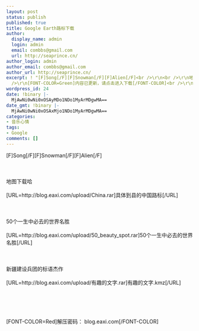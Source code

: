 ```yaml
---
layout: post
status: publish
published: true
title: Google Earth路标下载
author:
  display_name: admin
  login: admin
  email: combbs@gmail.com
  url: http://seaprince.cn/
author_login: admin
author_email: combbs@gmail.com
author_url: http://seaprince.cn/
excerpt: ! "[F]Song[/F][F]Snowman[/F][F]Alien[/F]<br />\r\n<br />\r\n地图下载哈<br />\r\n[URL=http://blog.eaxi.com/upload/China.rar]具体到县的中国路标[/URL]<br
  />\r\n[FONT-COLOR=Green]内容已更新，请点击进入下载[/FONT-COLOR]<br />\r\n...<br />\r\n"
wordpress_id: 24
date: !binary |-
  MjAwNi0wNi0xOSAyMDo1NDo1MyArMDgwMA==
date_gmt: !binary |-
  MjAwNi0wNi0xOSAxMjo1NDo1MyArMDgwMA==
categories:
- 音乐心情
tags:
- Google
comments: []
---
```

<p>[F]Song[&#47;F][F]Snowman[&#47;F][F]Alien[&#47;F]<br &#47;><br />
<br &#47;><br />
地图下载哈<br &#47;><br />
[URL=http:&#47;&#47;blog.eaxi.com&#47;upload&#47;China.rar]具体到县的中国路标[&#47;URL]<br &#47;><br />
<br &#47;><br />
50个一生中必去的世界名胜<br &#47;><br />
[URL=http:&#47;&#47;blog.eaxi.com&#47;upload&#47;50_beauty_spot.rar]50个一生中必去的世界名胜[&#47;URL]<br &#47;><br />
<br &#47;><br />
新疆建设兵团的标语杰作<br &#47;><br />
[URL=http:&#47;&#47;blog.eaxi.com&#47;upload&#47;有趣的文字.rar]有趣的文字.kmz[&#47;URL]<br &#47;><br />
<br &#47;><br />
<br &#47;><br />
[FONT-COLOR=Red]解压密码： blog.eaxi.com[&#47;FONT-COLOR]</p>
